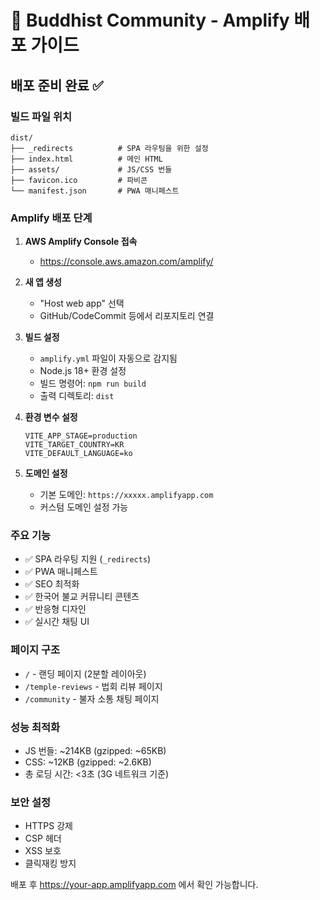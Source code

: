 # 🪷 Buddhist Community - Amplify 배포 가이드

## 배포 준비 완료 ✅

### 빌드 파일 위치
```
dist/
├── _redirects          # SPA 라우팅을 위한 설정
├── index.html          # 메인 HTML
├── assets/             # JS/CSS 번들
├── favicon.ico         # 파비콘
└── manifest.json       # PWA 매니페스트
```

### Amplify 배포 단계

1. **AWS Amplify Console 접속**
   - https://console.aws.amazon.com/amplify/

2. **새 앱 생성**
   - "Host web app" 선택
   - GitHub/CodeCommit 등에서 리포지토리 연결

3. **빌드 설정**
   - `amplify.yml` 파일이 자동으로 감지됨
   - Node.js 18+ 환경 설정
   - 빌드 명령어: `npm run build`
   - 출력 디렉토리: `dist`

4. **환경 변수 설정**
   ```
   VITE_APP_STAGE=production
   VITE_TARGET_COUNTRY=KR
   VITE_DEFAULT_LANGUAGE=ko
   ```

5. **도메인 설정**
   - 기본 도메인: `https://xxxxx.amplifyapp.com`
   - 커스텀 도메인 설정 가능

### 주요 기능
- ✅ SPA 라우팅 지원 (`_redirects`)
- ✅ PWA 매니페스트
- ✅ SEO 최적화
- ✅ 한국어 불교 커뮤니티 콘텐츠
- ✅ 반응형 디자인
- ✅ 실시간 채팅 UI

### 페이지 구조
- `/` - 랜딩 페이지 (2분할 레이아웃)
- `/temple-reviews` - 법회 리뷰 페이지
- `/community` - 불자 소통 채팅 페이지

### 성능 최적화
- JS 번들: ~214KB (gzipped: ~65KB)
- CSS: ~12KB (gzipped: ~2.6KB)
- 총 로딩 시간: <3초 (3G 네트워크 기준)

### 보안 설정
- HTTPS 강제
- CSP 헤더
- XSS 보호
- 클릭재킹 방지

배포 후 https://your-app.amplifyapp.com 에서 확인 가능합니다.